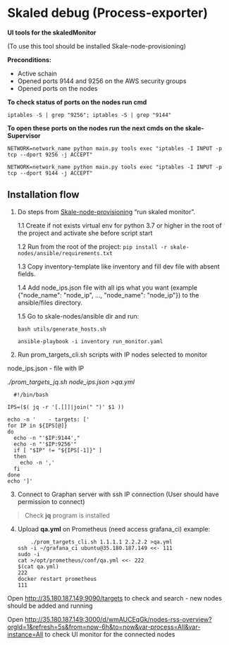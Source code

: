 # Skaled debug (Process-exporter)

**UI tools for the skaledMonitor**

(To use this tool should be installed Skale-node-provisioning)

**Preconditions:**
- Active  schain 
- Opened ports 9144 and 9256 on the AWS security groups
- Opened ports on the nodes 

**To check status of ports on the nodes run cmd**

`iptables -S | grep "9256"; iptables -S | grep "9144"`

**To open these ports on the nodes run the next cmds on the skale- Supervisor**

`NETWORK=network_name python main.py tools exec "iptables -I INPUT -p tcp --dport 9256 -j ACCEPT"`

`NETWORK=network_name python main.py tools exec "iptables -I INPUT -p tcp --dport 9144 -j ACCEPT"`

## Installation flow

 1. Do steps from [Skale-node-provisioning](https://github.com/skalenetwork/node-provisioning#run-skaled-monitor) “run skaled monitor”.
  
    1.1 Create if not exists virtual env for python 3.7 or higher in the root of the project and activate she before script start

    1.2 Run from the root of the project:
    `pip install -r skale-nodes/ansible/requirements.txt`

    1.3 Copy inventory-template like inventory and fill dev file with absent fields.

    1.4 Add node_ips.json file with all ips what you want (example {"node_name": "node_ip", ..., "node_name": "node_ip"}) to the ansible/files directory. 

    1.5 Go to skale-nodes/ansible dir and run:

    `bash utils/generate_hosts.sh`

    `ansible-playbook -i inventory run_monitor.yaml`
    
 2. Run prom_targets_cli.sh scripts with IP nodes selected to monitor
  
  node_ips.json - file with IP 
  
  *./prom_targets_jq.sh node_ips.json >qa.yml*
  
  ```
    #!/bin/bash

  IPS=($( jq -r '[.[]]|join(" ")' $1 ))

  echo -n '    - targets: ['
  for IP in ${IPS[@]}
  do
    echo -n "'$IP:9144',"
    echo -n "'$IP:9256'"
    if [ "$IP" != "${IPS[-1]}" ]
    then
      echo -n ','
    fi
  done
  echo ']'
  
  ```
 3. Connect to Graphan server with ssh  IP connection (User should have permission to connect)
 
  > Check **jq** program is installed 
  
 4. Upload **qa.yml** on Prometheus (need access grafana_ci)
    example:
    
    ```
        ./prom_targets_cli.sh 1.1.1.1 2.2.2.2 >qa.yml
    ssh -i ~/grafana_ci ubuntu@35.180.187.149 <<- 111
    sudo -i
    cat >/opt/prometheus/conf/qa.yml <<- 222
    $(cat qa.yml)
    222
    docker restart prometheus
    111
    ```
  
  Open http://35.180.187.149:9090/targets to check and search - new nodes should be added and running

  Open http://35.180.187.149:3000/d/wmAUCEqGk/nodes-rss-overview?orgId=1&refresh=5s&from=now-6h&to=now&var-process=All&var-instance=All to check UI monitor for the connected nodes
